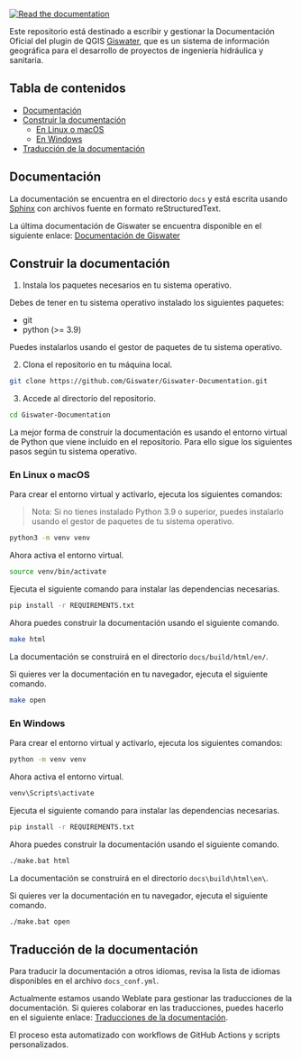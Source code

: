 [![Read the documentation](https://img.shields.io/badge/Read-the%20docs-green.svg)](https://docs.giswater.org/testing/)

Este repositorio está destinado a escribir y gestionar la Documentación Oficial del plugin de QGIS [Giswater](https://www.giswater.org),
que es un sistema de información geográfica para el desarrollo de proyectos de ingeniería hidráulica y sanitaria.

## Tabla de contenidos

- [Documentación](#documentación)
- [Construir la documentación](#construir-la-documentación)
  - [En Linux o macOS](#en-linux-o-macos)
  - [En Windows](#en-windows)
- [Traducción de la documentación](#traducción-de-la-documentación)

## Documentación

La documentación se encuentra en el directorio `docs` y está escrita usando [Sphinx](https://www.sphinx-doc.org/en/master/) con archivos fuente en formato reStructuredText.

La última documentación de Giswater se encuentra disponible en el siguiente enlace: [Documentación de Giswater](https://docs.giswater.org/testing/)

## Construir la documentación

1. Instala los paquetes necesarios en tu sistema operativo.

Debes de tener en tu sistema operativo instalado los siguientes paquetes:

- git
- python (>= 3.9)

Puedes instalarlos usando el gestor de paquetes de tu sistema operativo.

2. Clona el repositorio en tu máquina local.

```bash
git clone https://github.com/Giswater/Giswater-Documentation.git
```

3. Accede al directorio del repositorio.

```bash
cd Giswater-Documentation
```

La mejor forma de construir la documentación es usando el entorno virtual de Python que viene incluido en el repositorio. Para ello sigue los siguientes pasos según tu sistema operativo.

### En Linux o macOS

Para crear el entorno virtual y activarlo, ejecuta los siguientes comandos:

> Nota: Si no tienes instalado Python 3.9 o superior, puedes instalarlo usando el gestor de paquetes de tu sistema operativo.

```bash
python3 -m venv venv
```

Ahora activa el entorno virtual.

```bash
source venv/bin/activate
```

Ejecuta el siguiente comando para instalar las dependencias necesarias.

```bash
pip install -r REQUIREMENTS.txt
```

Ahora puedes construir la documentación usando el siguiente comando.

```bash
make html
```

La documentación se construirá en el directorio `docs/build/html/en/`.

Si quieres ver la documentación en tu navegador, ejecuta el siguiente comando.

```bash
make open
```

### En Windows

Para crear el entorno virtual y activarlo, ejecuta los siguientes comandos:

```bash
python -m venv venv
```

Ahora activa el entorno virtual.

```bash
venv\Scripts\activate
```

Ejecuta el siguiente comando para instalar las dependencias necesarias.

```bash
pip install -r REQUIREMENTS.txt
```

Ahora puedes construir la documentación usando el siguiente comando.

```bash
./make.bat html
```

La documentación se construirá en el directorio `docs\build\html\en\`.

Si quieres ver la documentación en tu navegador, ejecuta el siguiente comando.

```bash
./make.bat open
```

## Traducción de la documentación

Para traducir la documentación a otros idiomas, revisa la lista de idiomas disponibles en el archivo `docs_conf.yml`.

Actualmente estamos usando Weblate para gestionar las traducciones de la documentación. Si quieres colaborar en las traducciones, puedes hacerlo en el siguiente enlace: [Traducciones de la documentación](https://translate.docs.giswater.org/projects/giswater/giswater-documentation/).

El proceso esta automatizado con workflows de GitHub Actions y scripts personalizados.
